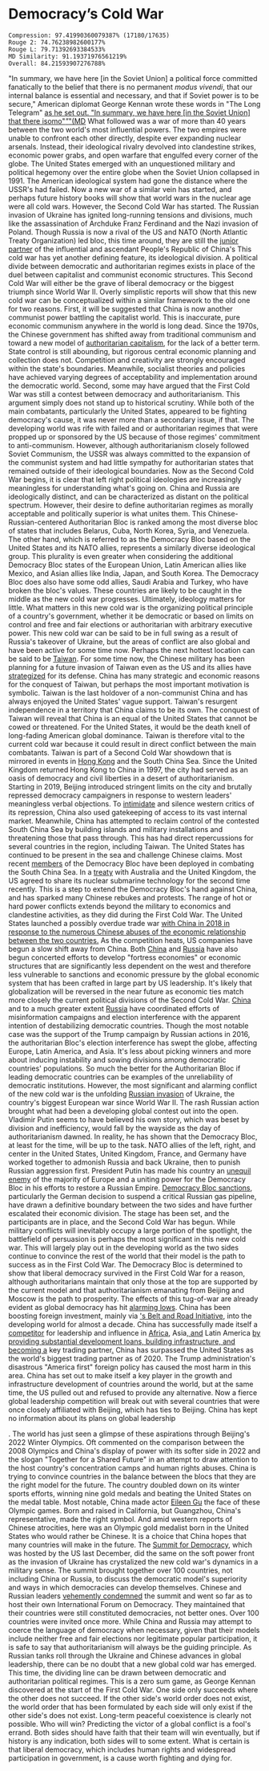 # Democracy’s Cold War

```
Compression: 97.41990360079387% (17180/17635)
Rouge 2: 74.76238982600177%
Rouge L: 79.71392693384533%
MD Similarity: 91.19371976561219%
Overall: 84.21593907276788%
```

"In summary, we have here [in the Soviet Union] a political force committed fanatically to the belief that there is no permanent *modus vivendi*, that our internal balance is essential and necessary, and that if Soviet power is to be secure," American diplomat George Kennan wrote these words in "The Long Telegram" [as he set out.  "In summary, we have here [in the Soviet Union] that there isomo"*"*"(MD](https://www.cfr.org/blog/history-cold-war-40-quotes) What followed was a war of more than 40 years between the two world's most influential powers. The two empires were unable to confront each other directly, despite ever expanding nuclear arsenals. Instead, their ideological rivalry devolved into clandestine strikes, economic power grabs, and open warfare that engulfed every corner of the globe. The United States emerged with an unquestioned military and political hegemony over the entire globe when the Soviet Union collapsed in 1991. The American ideological system had gone the distance where the USSR's had failed. Now a new war of a similar vein has started, and perhaps future history books will show that world wars in the nuclear age were all cold wars. However, the Second Cold War has started. The Russian invasion of Ukraine has ignited long-running tensions and divisions, much like the assassination of Archduke Franz Ferdinand and the Nazi invasion of Poland. Though Russia is now a rival of the US and NATO (North Atlantic Treaty Organization) led bloc, this time around, they are still the [junior partner](https://www.economist.com/briefing/2019/07/25/how-vladimir-putins-embrace-of-china-weakens-russia) of the influential and ascendant People's Republic of China's This cold war has yet another defining feature, its ideological division. A political divide between democratic and authoritarian regimes exists in place of the duel between capitalist and communist economic structures. This Second Cold War will either be the grave of liberal democracy or the biggest triumph since World War II. Overly simplistic reports will show that this new cold war can be conceptualized within a similar framework to the old one for two reasons. First, it will be suggested that China is now another communist power battling the capitalist world. This is inaccurate, pure economic communism anywhere in the world is long dead. Since the 1970s, the Chinese government has shifted away from traditional communism and toward a new model of [authoritarian capitalism](https://theconversation.com/how-china-combined-authoritarianism-with-capitalism-to-create-a-new-communism-167586), for the lack of a better term. State control is still abounding, but rigorous central economic planning and collection does not. Competition and creativity are strongly encouraged within the state's boundaries. Meanwhile, socialist theories and policies have achieved varying degrees of acceptability and implementation around the democratic world. Second, some may have argued that the First Cold War was still a contest between democracy and authoritarianism. This argument simply does not stand up to historical scrutiny. While both of the main combatants, particularly the United States, appeared to be fighting democracy's cause, it was never more than a secondary issue, if that. The developing world was rife with failed and or authoritarian regimes that were propped up or sponsored by the US because of those regimes' commitment to anti-communism. However, although authoritarianism closely followed Soviet Communism, the USSR was always committed to the expansion of the communist system and had little sympathy for authoritarian states that remained outside of their ideological boundaries. Now as the Second Cold War begins, it is clear that left right political ideologies are increasingly meaningless for understanding what's going on. China and Russia are ideologically distinct, and can be characterized as distant on the political spectrum. However, their desire to define authoritarian regimes as morally acceptable and politically superior is what unites them. This Chinese-Russian-centered Authoritarian Bloc is ranked among the most diverse bloc of states that includes Belarus, Cuba, North Korea, Syria, and Venezuela. The other hand, which is referred to as the Democracy Bloc based on the United States and its NATO allies, represents a similarly diverse ideological group. This plurality is even greater when considering the additional Democracy Bloc states of the European Union, Latin American allies like Mexico, and Asian allies like India, Japan, and South Korea. The Democracy Bloc does also have some odd allies, Saudi Arabia and Turkey, who have broken the bloc's values. These countries are likely to be caught in the middle as the new cold war progresses. Ultimately, ideology matters for little. What matters in this new cold war is the organizing political principle of a country's government, whether it be democratic or based on limits on control and free and fair elections or authoritarian with arbitrary executive power. This new cold war can be said to be in full swing as a result of Russia's takeover of Ukraine, but the areas of conflict are also global and have been active for some time now. Perhaps the next hottest location can be said to be [Taiwan](https://www.economist.com/china/2021/10/09/china-is-ratcheting-up-military-pressure-on-taiwan). For some time now, the Chinese military has been planning for a future invasion of Taiwan even as the US and its allies have [strategized](https://www.ft.com/content/54b0db59-a403-493e-b715-7b63c9c39093) for its defense. China has many strategic and economic reasons for the conquest of Taiwan, but perhaps the most important motivation is symbolic. Taiwan is the last holdover of a non-communist China and has always enjoyed the United States' vague support. Taiwan's resurgent independence in a territory that China claims to be its own. The conquest of Taiwan will reveal that China is an equal of the United States that cannot be cowed or threatened. For the United States, it would be the death knell of long-fading American global dominance. Taiwan is therefore vital to the current cold war because it could result in direct conflict between the main combatants. Taiwan is part of a Second Cold War showdown that is mirrored in events in [Hong Kong](https://www.economist.com/briefing/2021/03/20/china-is-not-just-shackling-hong-kong-it-is-remaking-it) and the South China Sea. Since the United Kingdom returned Hong Kong to China in 1997, the city had served as an oasis of democracy and civil liberties in a desert of authoritarianism. Starting in 2019, Beijing introduced stringent limits on the city and brutally repressed democracy campaigners in response to western leaders' meaningless verbal objections. To [intimidate](https://www.theguardian.com/sport/2019/oct/15/hong-kong-protestors-burn-lebron-james-jerseys-nba) and silence western critics of its repression, China also used gatekeeping of access to its vast internal market. Meanwhile, China has attempted to reclaim control of the contested South China Sea by building islands and military installations and threatening those that pass through. This has had direct repercussions for several countries in the region, including Taiwan. The United States has continued to be present in the sea and challenge Chinese claims. Most recent [members](https://asia.nikkei.com/Politics/International-relations/Indo-Pacific/Europe-pushes-back-against-Beijing-with-shows-of-Indo-Pacific-muscle) of the Democracy Bloc have been deployed in combating the South China Sea. In a [treaty](https://www.economist.com/briefing/2021/09/25/aukus-reshapes-the-strategic-landscape-of-the-indo-pacific) with Australia and the United Kingdom, the US agreed to share its nuclear submarine technology for the second time recently. This is a step to extend the Democracy Bloc's hand against China, and has sparked many Chinese rebukes and protests. The range of hot or hard power conflicts extends beyond the military to economics and clandestine activities, as they did during the First Cold War. The United States launched a possibly overdue trade war [with China in 2018 in response to the numerous Chinese abuses of the economic relationship between the two countries.](https://www.economist.com/finance-and-economics/2022/01/01/new-research-counts-the-costs-of-the-sino-american-trade-war) As the competition heats, US companies have begun a slow shift away from China. Both [China](https://www.economist.com/business/2022/02/19/china-wants-to-insulate-itself-against-western-sanctions) and [Russia](https://www.economist.com/briefing/2021/04/23/the-kremlin-has-isolated-russias-economy) have also begun concerted efforts to develop "fortress economies" or economic structures that are significantly less dependent on the west and therefore less vulnerable to sanctions and economic pressure by the global economic system that has been crafted in large part by US leadership. It's likely that globalization will be reversed in the near future as economic ties match more closely the current political divisions of the Second Cold War. [China](https://www.washingtonpost.com/opinions/global-opinions/theres-chinese-interference-on-both-sides-of-the-2020-election/2020/10/29/49f90dfe-1a2c-11eb-82db-60b15c874105_story.html) and to a much greater extent [Russia](https://www.csis.org/blogs/technology-policy-blog/russia-ramps-global-elections-interference-lessons-united-states) have coordinated efforts of misinformation campaigns and election interference with the apparent intention of destabilizing democratic countries. Though the most notable case was the support of the Trump campaign by Russian actions in 2016, the authoritarian Bloc's election interference has swept the globe, affecting Europe, Latin America, and Asia. It's less about picking winners and more about inducing instability and sowing divisions among democratic countries' populations. So much the better for the Authoritarian Bloc if leading democratic countries can be examples of the unreliability of democratic institutions. However, the most significant and alarming conflict of the new cold war is the unfolding [Russian invasion](https://www.economist.com/europe/2022/02/24/russia-invades-ukraine) of Ukraine, the country's biggest European war since World War II. The rash Russian action brought what had been a developing global contest out into the open. Vladimir Putin seems to have believed his own story, which was beset by division and inefficiency, would fall by the wayside as the day of authoritarianism dawned. In reality, he has shown that the Democracy Bloc, at least for the time, will be up to the task. NATO allies of the left, right, and center in the United States, United Kingdom, France, and Germany have worked together to admonish Russia and back Ukraine, then to punish Russian aggression first. President Putin has made his country an [unequil enemy](https://www.economist.com/leaders/2022/02/19/whether-he-invades-ukraine-or-backs-down-putin-has-harmed-russia?itm_source=parsely-api) of the majority of Europe and a uniting power for the Democracy Bloc in his efforts to restore a Russian Empire. [Democracy Bloc sanctions](https://www.economist.com/europe/2022/02/22/the-west-imposes-swift-sanctions-on-russia-can-they-stop-a-war), particularly the German decision to suspend a critical Russian gas pipeline, have drawn a definitive boundary between the two sides and have further escalated their economic division. The stage has been set, and the participants are in place, and the Second Cold War has begun. While military conflicts will inevitably occupy a large portion of the spotlight, the battlefield of persuasion is perhaps the most significant in this new cold war. This will largely play out in the developing world as the two sides continue to convince the rest of the world that their model is the path to success as in the First Cold War. The Democracy Bloc is determined to show that liberal democracy survived in the First Cold War for a reason, although authoritarians maintain that only those at the top are supported by the current model and that authoritarianism emanating from Beijing and Moscow is the path to prosperity. The effects of this tug-of-war are already evident as global democracy has hit [alarming lows](https://www.economist.com/graphic-detail/2022/02/09/a-new-low-for-global-democracy). China has been boosting foreign investment, mainly via ['s Belt and Road Initiative](https://www.cfr.org/backgrounder/chinas-massive-belt-and-road-initiative), into the developing world for almost a decade. China has successfully made itself a [competitor](https://www.economist.com/special-report/2020/02/06/china-wants-to-put-itself-back-at-the-centre-of-the-world) for leadership and influence in [Africa](https://www.economist.com/middle-east-and-africa/how-chinese-firms-have-dominated-african-infrastructure/21807721), Asia[, and](https://www.economist.com/middle-east-and-africa/how-chinese-firms-have-dominated-african-infrastructure/21807721) Latin America [by providing substantial development loans, building infrastructure, and becoming a](https://time.com/5936037/us-china-latin-america-influence/) key trading partner[.](https://www.visualcapitalist.com/cp/biggest-trade-partner-of-each-country-1960-2020/) China has surpassed the United States as the world's biggest trading partner as of 2020. The Trump administration's disastrous "America first" foreign policy has caused the most harm in this area. China has set out to make itself a key player in the growth and infrastructure development of countries around the world, but at the same time, the US pulled out and refused to provide any alternative. Now a fierce global leadership competition will break out with several countries that were once closely affiliated with Beijing, which has ties to Beijing. China has kept no information about its plans on global leadership 

. The world has just seen a glimpse of these aspirations through Beijing's 2022 Winter Olympics. Oft commented on the comparison between the 2008 Olympics and China's display of power with its softer side in 2022 and the slogan "Together for a Shared Future" in an attempt to draw attention to the host country's concentration camps and human rights abuses. China is trying to convince countries in the balance between the blocs that they are the right model for the future. The country doubled down on its winter sports efforts, winning nine gold medals and beating the United States on the medal table. Most notable, China made actor [Eileen Gu](https://www.economist.com/1843/2022/02/03/cold-warrior-why-eileen-gu-ditched-team-usa-to-ski-for-china) the face of these Olympic games. Born and raised in California, but Guangzhou, China's representative, made the right symbol. And amid western reports of Chinese atrocities, here was an Olympic gold medalist born in the United States who would rather be Chinese. It is a choice that China hopes that many countries will make in the future. The [Summit for Democracy](https://edition.cnn.com/2021/12/08/politics/china-russia-biden-us-democracy-summit/index.html), which was hosted by the US last December, did the same on the soft power front as the invasion of Ukraine has crystalized the new cold war's dynamics in a military sense. The summit brought together over 100 countries, not including China or Russia, to discuss the democratic model's superiority and ways in which democracies can develop themselves. Chinese and Russian leaders  [vehemently condemned](https://edition.cnn.com/2021/12/08/politics/china-russia-biden-us-democracy-summit/index.html) the summit and went so far as to host their own International Forum on Democracy. They maintained that their countries were still constituted democracies, not better ones. Over 100 countries were invited once more. While China and Russia may attempt to coerce the language of democracy when necessary, given that their models include neither free and fair elections nor legitimate popular participation, it is safe to say that authoritarianism will always be the guiding principle. As Russian tanks roll through the Ukraine and Chinese advances in global leadership, there can be no doubt that a new global cold war has emerged. This time, the dividing line can be drawn between democratic and authoritarian political regimes. This is a zero sum game, as George Kennan discovered at the start of the First Cold War. One side only succeeds where the other does not succeed. If the other side's world order does not exist, the world order that has been formulated by each side will only exist if the other side's does not exist. Long-term peaceful coexistence is clearly not possible. Who will win? Predicting the victor of a global conflict is a fool's errand. Both sides should have faith that their team will win eventually, but if history is any indication, both sides will to some extent. What is certain is that liberal democracy, which includes human rights and widespread participation in government, is a cause worth fighting and dying for. 
